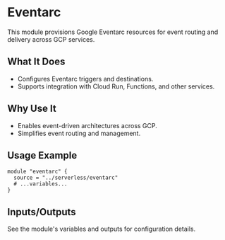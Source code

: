 # Eventarc

This module provisions Google Eventarc resources for event routing and delivery across GCP services.

## What It Does
- Configures Eventarc triggers and destinations.
- Supports integration with Cloud Run, Functions, and other services.

## Why Use It
- Enables event-driven architectures across GCP.
- Simplifies event routing and management.

## Usage Example
```hcl
module "eventarc" {
  source = "../serverless/eventarc"
  # ...variables...
}
```

## Inputs/Outputs
See the module's variables and outputs for configuration details.
